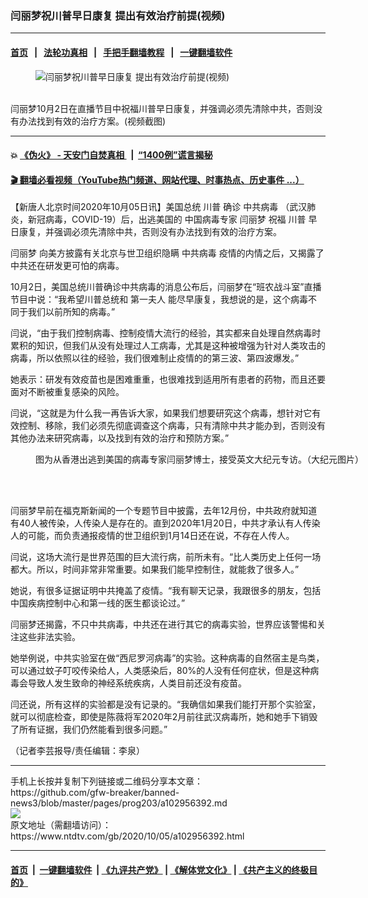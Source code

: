 ### 闫丽梦祝川普早日康复 提出有效治疗前提(视频)
------------------------

#### [首页](https://github.com/gfw-breaker/banned-news3/blob/master/README.md) &nbsp;&nbsp;|&nbsp;&nbsp; [法轮功真相](https://github.com/begood0513/basic/blob/master/README.md)  &nbsp;&nbsp;|&nbsp;&nbsp; [手把手翻墙教程](https://github.com/gfw-breaker/guides/wiki)  &nbsp;&nbsp;|&nbsp;&nbsp; [一键翻墙软件](https://github.com/gfw-breaker/nogfw/blob/master/README.md)  



<div><div class="featured_image">
 <figure>
  <img alt="闫丽梦祝川普早日康复 提出有效治疗前提(视频)" src="https://i.ntdtv.com/assets/uploads/2020/10/a30e7b6c843ea76ab39262fe9000cb5d-800x450.jpg"/>
 </figure><br/>
 <span class="caption">
  闫丽梦10月2日在直播节目中祝福川普早日康复，并强调必须先清除中共，否则没有办法找到有效的治疗方案。(视频截图)
 </span>
</div>
</div><hr/>

#### 💥 [《伪火》 - 天安门自焚真相 ](http://158.247.195.190:10000/videos/blog/weihuo.html)&nbsp; |&nbsp; [“1400例”谎言揭秘  ](http://158.247.195.190:10000/videos/blog/jiexi1400.html)

#### [ 🎬  翻墙必看视频（YouTube热门频道、网站代理、时事热点、历史事件 ...）](https://github.com/gfw-breaker/links/blob/master/banned.md)

<div><div class="post_content" itemprop="articleBody">
 <p>
  【新唐人北京时间2020年10月05日讯】美国总统
  <ok href="https://www.ntdtv.com/gb/川普.htm">
   川普
  </ok>
  确诊
  <ok href="https://www.ntdtv.com/gb/中共病毒.htm">
   中共病毒
  </ok>
  （武汉肺炎，新冠病毒，COVID-19）后，出逃美国的
  <ok href="https://www.ntdtv.com/gb/中国病毒专家.htm">
   中国病毒专家
  </ok>
  <ok href="https://www.ntdtv.com/gb/闫丽梦.htm">
   闫丽梦
  </ok>
  祝福
  <ok href="https://www.ntdtv.com/gb/川普.htm">
   川普
  </ok>
  早日康复，并强调必须先清除中共，否则没有办法找到有效的治疗方案。
 </p>
 <div class="video_fit_container">
 </div>
 <p>
  <ok href="https://www.ntdtv.com/gb/闫丽梦.htm">
   闫丽梦
  </ok>
  向美方披露有关北京与世卫组织隐瞒
  <ok href="https://www.ntdtv.com/gb/中共病毒.htm">
   中共病毒
  </ok>
  疫情的内情之后，又揭露了中共还在研发更可怕的病毒。
 </p>
 <p>
  10月2日，美国总统川普确诊中共病毒的消息公布后，闫丽梦在“班农战斗室”直播节目中说：“我希望川普总统和
  <ok href="https://www.ntdtv.com/gb/第一夫人.htm">
   第一夫人
  </ok>
  能尽早康复，我想说的是，这个病毒不同于我们以前所知的病毒。”
 </p>
 <p>
  闫说，“由于我们控制病毒、控制疫情大流行的经验，其实都来自处理自然病毒时累积的知识，但我们从没有处理过人工病毒，尤其是这种被增强为针对人类攻击的病毒，所以依照以往的经验，我们很难制止疫情的的第三波、第四波爆发。”
 </p>
 <p>
  她表示：研发有效疫苗也是困难重重，也很难找到适用所有患者的药物，而且还要面对不断被重复感染的风险。
 </p>
 <p>
  闫说，“这就是为什么我一再告诉大家，如果我们想要研究这个病毒，想针对它有效控制、移除，我们必须先彻底调查这个病毒，只有清除中共才能办到，否则没有其他办法来研究病毒，以及找到有效的治疗和预防方案。”
 </p>
 <figure class="wp-caption alignnone" id="attachment_102942365" style="width: 600px">
  <ok href="https://i.ntdtv.com/assets/uploads/2020/09/yanlimeng-1.jpg">
   <img alt="" class="size-medium wp-image-102942365" src="https://i.ntdtv.com/assets/uploads/2020/09/yanlimeng-1-600x337.jpg"/>
  </ok>
  <br/><figcaption class="wp-caption-text">
   图为从香港出逃到美国的病毒专家闫丽梦博士，接受英文大纪元专访。（大纪元图片）
  </figcaption><br/>
 </figure><br/>
 <p>
  闫丽梦早前在福克斯新闻的一个专题节目中披露，去年12月份，中共政府就知道有40人被传染，人传染人是存在的。直到2020年1月20日，中共才承认有人传染人的可能，而负责通报疫情的世卫组织到1月14日还在说，不存在人传人。
 </p>
 <p>
  闫说，这场大流行是世界范围的巨大流行病，前所未有。“比人类历史上任何一场都大。所以，时间非常非常重要。如果我们能早控制住，就能救了很多人。”
 </p>
 <p>
  她说，有很多证据证明中共掩盖了疫情。“我有聊天记录，我跟很多的朋友，包括中国疾病控制中心和第一线的医生都谈论过。”
 </p>
 <p>
  闫丽梦还揭露，不只中共病毒，中共还在进行其它的病毒实验，世界应该警惕和关注这些非法实验。
 </p>
 <p>
  她举例说，中共实验室在做“西尼罗河病毒”的实验。这种病毒的自然宿主是鸟类，可以通过蚊子叮咬传染给人，人类感染后，80%的人没有任何症状，但是这种病毒会导致人发生致命的神经系统疾病，人类目前还没有疫苗。
 </p>
 <p>
  闫还说，所有这样的实验都是没有记录的。“我确信如果我们能打开那个实验室，就可以彻底检查，即使是陈薇将军2020年2月前往武汉病毒所，她和她手下销毁了所有证据，我们仍然能看到很多问题。”
 </p>
 <p>
  （记者李芸报导/责任编辑：李泉）
 </p>
 <div class="single_ad">
 </div>
</div>
</div>
<hr/>
手机上长按并复制下列链接或二维码分享本文章：<br/>
https://github.com/gfw-breaker/banned-news3/blob/master/pages/prog203/a102956392.md <br/>
<a href='https://github.com/gfw-breaker/banned-news3/blob/master/pages/prog203/a102956392.md'><img src='https://github.com/gfw-breaker/banned-news3/blob/master/pages/prog203/a102956392.md.png'/></a> <br/>
原文地址（需翻墙访问）：https://www.ntdtv.com/gb/2020/10/05/a102956392.html


------------------------
#### [首页](https://github.com/gfw-breaker/banned-news3/blob/master/README.md) &nbsp;|&nbsp; [一键翻墙软件](https://github.com/gfw-breaker/nogfw/blob/master/README.md) &nbsp;| [《九评共产党》](https://github.com/gfw-breaker/9ping.md/blob/master/README.md#九评之一评共产党是什么) | [《解体党文化》](https://github.com/gfw-breaker/jtdwh.md/blob/master/README.md) | [《共产主义的终极目的》](https://github.com/gfw-breaker/gczydzjmd.md/blob/master/README.md)


<img src='http://gfw-breaker.win/banned-news3/pages/prog203/a102956392.md' width='0px' height='0px'/>